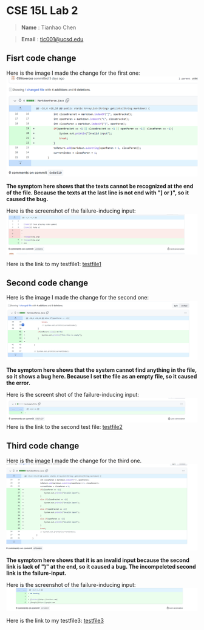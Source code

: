 # CSE 15L Lab 2 

> __Name__ : Tianhao Chen  

> __Email__ : tic001@ucsd.edu 

## Fisrt code change

Here is the image I made the change for the first one:
![image](myself.png)

**The symptom here shows that the texts cannot be recognized at the end of the file. Because the texts at the last line is not end with "] or )", so it caused the bug.**

Here is the screenshot of the failure-inducing input:
![image](textendcode.png)


Here is the link to my testfile1:
[testfile1](https://github.com/Cthloveross/markdown-parser/blob/main/testfile2.md)


## Second code change

Here is the image I made the change for the second one:
![image](emptyfile.png)

**The symptom here shows that the system cannot find anything in the file, so it shows a bug here. Because I set the file as an empty file, so it caused the error.**

Here is the screent shot of the failure-inducing input:
![image](emptyfilecode.png)
Here is the link to the second test file:
[testfile2](https://github.com/Cthloveross/markdown-parser/blob/main/testemptyfile)



## Third code change

Here is the image I made the change for the third one.
![image](testfile3.png)

**The symptom here shows that it is an invalid input because the second link is lack of ")" at the end, so it caused a bug. The incompeleted second link is the failure-input.**

Here is the screenshot of the failure-inducing input:
![image](testfilecode3.png)

Here is the link to my testfile3:
[testfile3](https://github.com/Cthloveross/markdown-parser/blob/main/test_file_1.md)
